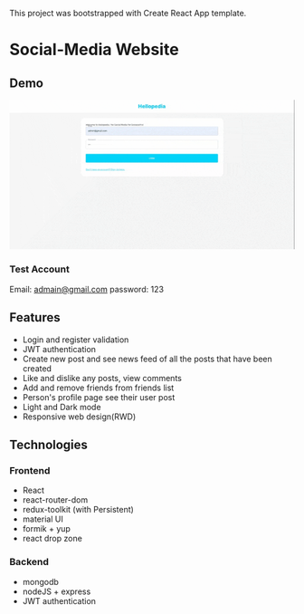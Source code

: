 This project was bootstrapped with Create React App template.

# Social-Media Website

## Demo
![image](https://github.com/Hsiaok-225/social-media-app/blob/main/src/assets/social-demo.gif)

### Test Account
Email: admain@gmail.com
password: 123

## Features

- Login and register validation
- JWT authentication
- Create new post and see news feed of all the posts that have been created
- Like and dislike any posts, view comments
- Add and remove friends from friends list
- Person's profile page see their user post
- Light and Dark mode
- Responsive web design(RWD)

## Technologies

### Frontend

- React
- react-router-dom
- redux-toolkit (with Persistent)
- material UI
- formik + yup
- react drop zone

### Backend

- mongodb
- nodeJS + express
- JWT authentication
